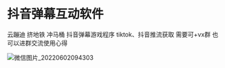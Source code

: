 # 抖音弹幕互动软件

云蹦迪
挤地铁
冲马桶
抖音弹幕游戏程序
tiktok、抖音推流获取
需要可+vx群 
也可以进群交流使用心得

![微信图片_20220602094303](https://user-images.githubusercontent.com/24582880/171529390-761a9799-7a18-4733-9d33-97160d79d7ca.jpg)
